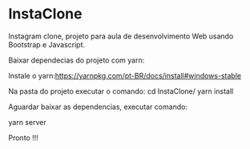# InstaClone
Instagram clone, projeto para aula de desenvolvimento Web usando Bootstrap e Javascript.

Baixar dependecias do projeto com yarn:

Instale o yarn:https://yarnpkg.com/pt-BR/docs/install#windows-stable

Na pasta do projeto executar o comando:
cd InstaClone/
yarn install

Aguardar baixar as dependencias, executar comando:

yarn server

Pronto !!!
